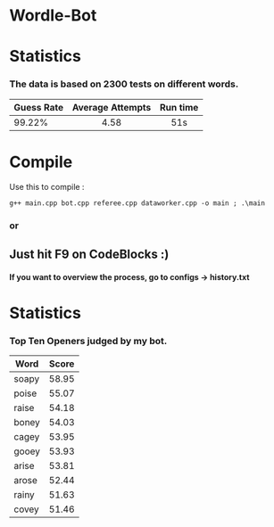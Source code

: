 # Wordle-Bot


# Statistics

### The data is based on 2300 tests on different words.

| Guess Rate | Average Attempts | Run time|
| -----------|:------------------:|:-----:|
| 99.22% | 4.58 | 51s|


# Compile

Use this to compile :

```
g++ main.cpp bot.cpp referee.cpp dataworker.cpp -o main ; .\main
```
### or 

## Just hit F9 on CodeBlocks :)


#### If you want to overview the process, go to configs -> history.txt

# Statistics

### Top Ten Openers judged by my bot. 

| Word | Score |
| ----|:------:|
| soapy | 58.95 |
| poise| 55.07|
| raise| 54.18| 
| boney| 54.03|
| cagey| 53.95|
| gooey| 53.93|
| arise| 53.81|
| arose| 52.44|
| rainy| 51.63|
| covey| 51.46|
